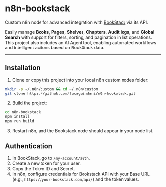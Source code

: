 # n8n-bookstack

Custom n8n node for advanced integration with [BookStack](https://www.bookstackapp.com/) via its API.  

Easily manage **Books**, **Pages**, **Shelves**, **Chapters**, **Audit logs**, and **Global Search** with support for filters, sorting, and pagination in list operations. This project also includes an AI Agent tool, enabling automated workflows and intelligent actions based on BookStack data.

---

## Installation

1. Clone or copy this project into your local n8n custom nodes folder:  
```bash
mkdir -p ~/.n8n/custom && cd ~/.n8n/custom
git clone https://github.com/lucaguindani/n8n-bookstack.git
```
2. Build the project:
```bash
cd n8n-bookstack
npm install
npm run build
```
3. Restart n8n, and the Bookstack node should appear in your node list.

## Authentication

1. In BookStack, go to `/my-account/auth`.
2. Create a new token for your user.
3. Copy the Token ID and Secret.
4. In n8n, configure credentials for Bookstack API with your Base URL (e.g., `https://your-bookstack.com/api/`) and the token values.
